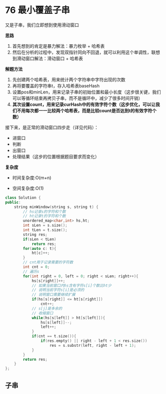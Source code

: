 # 76 最小覆盖子串

又是子串，我们立即想到使用滑动窗口

**思路**

1. 首先想到的肯定是暴力解法：暴力枚举 + 哈希表
2. 然后在分析的过程中，发现双指针同向不回退，就可以利用这个单调性，联想到滑动窗口解法：滑动窗口 + 哈希表

**解题方法**

1. 先创建两个哈希表，用来统计两个字符串中字符出现的次数
2. 再将要覆盖的字符串t，存入哈希表baseHash
3. 设置pos和minLen，用来记录子串的初始位置和最小长度（这步很关键，我们可以等循环结束再拷贝子串，而不是循环中，减少了很多时间开销）
4. **其次设置count，用来记录curHash中的有效字符个数（这步优化，可以让我们不用每次都一一比较两个哈希表，而是比较count是否达到t的有效字符个数）**

接下来，是正常的滑动窗口四步走（详见代码）：

- 进窗口
- 判断
- 出窗口
- 处理结果（这步的位置根据题目要求而变化）

**复杂度**

- 时间复杂度:O(m+n)

- 空间复杂度:O(1)


```C++
class Solution {
public:
    string minWindow(string s, string t) {
        // hs记录s的字符和个数
        // ht记录t的字符和个数
        unordered_map<char,int> hs,ht;
        int sLen = s.size();
        int tLen = t.size();
        string res;
        if(sLen < tLen)
            return res;
        for(auto c: t){
            ht[c]++;
        }
        // cnt用于记录需要的字符数
        int cnt = 0;
        // 遍历s
        for(int right = 0, left = 0; right < sLen; right++){
            hs[s[right]]++;
            // 如果当前窗口内hs含有字符s[i]个数比ht少
            // 说明当前字符s[i]是必须的
            // 说明窗口需要继续扩展
            if(hs[s[right]] <= ht[s[right]])
                cnt++;
            // s[j]是多余的
            // 收缩窗口
            while(hs[s[left]] > ht[s[left]]){
                hs[s[left]]--;
                left++;
            }
            if(cnt == t.size()){
                if(res.empty() || right - left + 1 < res.size())
                    res = s.substr(left, right - left + 1);
            }
        }
        return res;
    }
};
```

## 

## 子串
